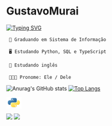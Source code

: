 # GustavoMurai
[![Typing SVG](https://readme-typing-svg.herokuapp.com?font=league+spartan&weight=800&duration=1500&pause=2000&color=22F743&background=FFFFFF00&width=435&lines=Prazer%2C+eu+sou+o+Gustavo+Murai++(%E3%81%A3%E2%97%95%E2%80%BF%E2%97%95)%E3%81%A3;Graduando+em+Sistemas+de+Informa%C3%A7%C3%A3o+%F0%9F%92%BB)](https://git.io/typing-svg)
<p>
    
     📕 Graduando em Sistema de Informação 
  
     🖥 Estudando Python, SQL e TypeScript

     🧠 Estudando inglês 
      
     👩🏾‍🎓 Pronome: Ele / Dele
    
  </p>

![Anurag's GitHub stats](https://github-readme-stats.vercel.app/api?username=gustavomurai&count_private=true&theme=dark&show_icons=true) [![Top Langs](https://github-readme-stats.vercel.app/api/top-langs/?username=gustavomurai&layout=compact&theme=dark)](https://github.com/gustavomurai/github-readme-stats)

<img align="center" alt="Rafa-Python" height="30" width="40" src="https://raw.githubusercontent.com/devicons/devicon/master/icons/python/python-original.svg">


<a href="https://www.linkedin.com/in/gustavo-cerqueira-murai-52a815223" target="_blank"><img src="https://img.shields.io/badge/-LinkedIn-%230077B5?style=for-the-badge&logo=linkedin&logoColor=white" target="_blank"></a>
<a href = "mailto:muraigustavo@gmail.com"><img src="https://img.shields.io/badge/-Gmail-%23333?style=for-the-badge&logo=gmail&logoColor=white" target="_blank">
